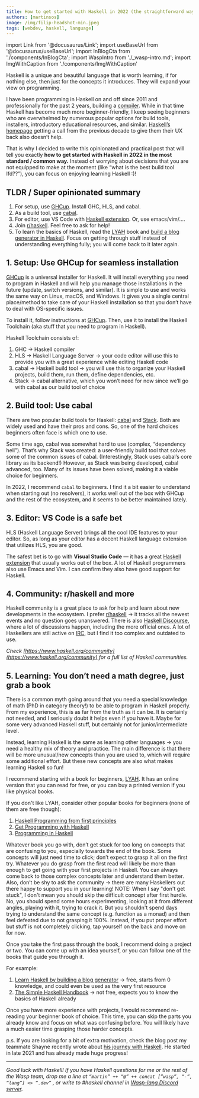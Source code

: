 ```yaml
---
title: How to get started with Haskell in 2022 (the straightforward way) 
authors: [martinsos]
image: /img/filip-headshot-min.jpeg
tags: [webdev, haskell, language]
---
```


import Link from '@docusaurus/Link';
import useBaseUrl from '@docusaurus/useBaseUrl';
import InBlogCta from './components/InBlogCta';
import WaspIntro from './_wasp-intro.md';
import ImgWithCaption from './components/ImgWithCaption'


Haskell is a unique and beautiful language that is worth learning, if for nothing else, then just for the concepts it introduces. They will expand your view on programming.

I have been programming in Haskell on and off since 2011 and professionally for the past 2 years, building a [compiler](https://github.com/wasp-lang/wasp). While in that time Haskell has become much more beginner-friendly, I keep seeing beginners who are overwhelmed by numerous popular options for build tools, installers, introductory educational resources, and similar. [Haskell’s homepage](https://www.haskell.org/) getting a call from the previous decade to give them their UX back also doesn’t help. 

That is why I decided to write this opinionated and practical post that will tell you exactly **how to get started with Haskell in 2022 in the most standard / common way.** Instead of worrying about decisions that you are not equipped to make at the moment (like “what is the best build tool Ifd??”), you can focus on enjoying learning Haskell :)!

<!--truncate-->

## TLDR / Super opinionated summary

1. For setup, use [GHCup](https://www.haskell.org/ghcup/). Install GHC, HLS, and cabal.
2. As a build tool, use [cabal](https://cabal.readthedocs.io/).
3. For editor, use VS Code with [Haskell extension](https://marketplace.visualstudio.com/items?itemName=haskell.haskell). Or, use emacs/vim/....
4. Join [r/haskell](https://www.reddit.com/r/haskell/). Feel free to ask for help!
5. To learn the basics of Haskell, read the [LYAH](http://learnyouahaskell.com/) book and [build a blog generator in Haskell](https://lhbg-book.link/). Focus on getting through stuff instead of understanding everything fully; you will come back to it later again.

## 1. Setup: Use GHCup for seamless installation

[GHCup](https://www.haskell.org/ghcup/#) is a universal installer for Haskell. It will install everything you need to program in Haskell and will help you manage those installations in the future (update, switch versions, and similar). It is simple to use and works the same way on Linux, macOS, and Windows. It gives you a single central place/method to take care of your Haskell installation so that you don’t have to deal with OS-specific issues.

To install it, follow instructions at [GHCup](https://www.haskell.org/ghcup/#). Then, use it to install the Haskell Toolchain (aka stuff that you need to program in Haskell). 

Haskell Toolchain consists of:

1. GHC -> Haskell compiler
2. HLS -> Haskell Language Server -> your code editor will use this to provide you with a great experience while editing Haskell code
3. cabal -> Haskell build tool -> you will use this to organize your Haskell projects, build them, run them, define dependencies, etc.
4. Stack -> cabal alternative, which you won’t need for now since we’ll go with cabal as our build tool of choice

## 2. Build tool: Use cabal

There are two popular build tools for Haskell: [cabal](https://cabal.readthedocs.io/) and [Stack](https://docs.haskellstack.org/). Both are widely used and have their pros and cons. So, one of the hard choices beginners often face is which one to use.

Some time ago, cabal was somewhat hard to use (complex, “dependency hell”). That’s why Stack was created: a user-friendly build tool that solves some of the common issues of cabal. (Interestingly, Stack uses cabal’s core library as its backend!) However, as Stack was being developed, cabal advanced, too. Many of its issues have been solved, making it a viable choice for beginners.

In 2022, I recommend `cabal` to beginners. I find it a bit easier to understand when starting out (no resolvers), it works well out of the box with GHCup and the rest of the ecosystem, and it seems to be better maintained lately. 

## 3. Editor: VS Code is a safe bet

HLS (Haskell Language Server) brings all the cool IDE features to your editor. So, as long as your editor has a decent Haskell language extension that utilizes HLS, you are good.

The safest bet is to go with **Visual Studio Code** — it has a great [Haskell extension](https://marketplace.visualstudio.com/items?itemName=haskell.haskell) that usually works out of the box. A lot of Haskell programmers also use Emacs and Vim. I can confirm they also have good support for Haskell. 

## 4. Community: r/haskell and more

Haskell community is a great place to ask for help and learn about new developments in the  ecosystem. I prefer [r/haskell](https://www.reddit.com/r/haskell/) -> it tracks all the newest events and no question goes unanswered. There is also [Haskell Discourse](https://discourse.haskell.org/), where a lot of discussions happen, including the more official ones. A lot of Haskellers are still active on [IRC](https://wiki.haskell.org/IRC_channel), but I find it too complex and outdated to use.

*Check [https://www.haskell.org/community](https://www.haskell.org/community) for a full list of Haskell communities.*

## 5. Learning: You don’t need a math degree, just grab a book

There is a common myth going around that you need a special knowledge of math (PhD in category theory!) to be able to program in Haskell properly. From my experience, this is as far from the truth as it can be. It is certainly not needed, and I seriously doubt it helps even if you have it. Maybe for some very advanced Haskell stuff, but certainly not for junior/intermediate level.

Instead, learning Haskell is the same as learning other languages -> you need a healthy mix of theory and practice. The main difference is that there will be more unusual/new concepts than you are used to, which will require some additional effort. But these new concepts are also what makes learning Haskell so fun!

I recommend starting with a book for beginners, [LYAH](http://learnyouahaskell.com/). It has an online version that you can read for free, or you can buy a printed version if you like physical books.

If you don't like LYAH, consider other popular books for beginners (none of them are free though):

1. [Haskell Programming from first principles](https://haskellbook.com/)
2. [Get Programming with Haskell](https://www.manning.com/books/get-programming-with-haskell)
3. [Programming in Haskell](https://www.amazon.com/Programming-Haskell-Graham-Hutton/dp/1316626229)

Whatever book you go with, don’t get stuck for too long on concepts that are confusing to you, especially towards the end of the book. Some concepts will just need time to click; don’t expect to grasp it all on the first try. Whatever you do grasp from the first read will likely be more than enough to get going with your first projects in Haskell. You can always come back to those complex concepts later and understand them better. Also, don’t be shy to ask the community -> there are many Haskellers out there happy to support you in your learning!
NOTE: When I say "don't get stuck", I don't mean you should skip the difficult concept after first hurdle. No, you should spend some hours experimenting, looking at it from different angles, playing with it, trying to crack it. But you shouldn't spend days trying to understand the same concept (e.g. function as a monad) and then feel defeated due to not grasping it 100%. Instead, if you put proper effort but stuff is not completely clicking, tap yourself on the back and move on for now.

Once you take the first pass through the book, I recommend doing a project or two. You can come up with an idea yourself, or you can follow one of the books that guide you through it. 

For example:

1. [Learn Haskell by building a blog generator](https://lhbg-book.link/) -> free, starts from 0 knowledge, and could even be used as the very first resource
2. [The Simple Haskell Handbook](https://marcosampellegrini.com/simple-haskell-book) -> not free, expects you to know the basics of Haskell already

Once you have more experience with projects, I would recommend re-reading your beginner book of choice. This time, you can skip the parts you already know and focus on what was confusing before. You will likely have a much easier time grasping those harder concepts.

p.s. If you are looking for a bit of extra motivation, check the blog post my teammate Shayne recently wrote about [his journey with Haskell](https://wasp-lang.dev/blog/2022/08/26/how-and-why-i-got-started-with-haskell). He started in late 2021 and has already made huge progress!

---

*Good luck with Haskell! If you have Haskell questions for me or the rest of the Wasp team, drop me a line at `“martin” ++ “@” ++ concat [”wasp”, “-”, “lang”] <> “.dev”` , or write to #haskell channel in [Wasp-lang Discord server](https://discord.gg/rzdnErX).*
